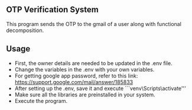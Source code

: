 ## OTP Verification System
This program sends the OTP to the gmail of a user along with functional decomposition. 

## Usage
- First, the owner details are needed to be updated in the .env file.
- Change the variables in the .env with your own variables.
- For getting google app password, refer to this link: https://support.google.com/mail/answer/185833
- After setting up the .env, save it and execute ```venv\Scripts\activate'''
- Make sure all the libraries are preinstalled in your system.
- Execute the program.
